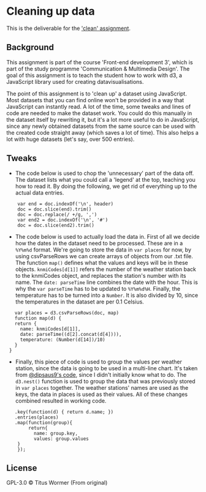 # Cleaning up data

This is the deliverable for the ['clean' assignment](https://github.com/cmda-fe3/course-17-18/blob/master/class-3.md#clean).

## Background

This assignment is part of the course 'Front-end development 3', which is part of the study programme 'Communication & Multimedia Design'. The goal of this assignment is to teach the student how to work with d3, a JavaScript library used for creating datavisualisations.

The point of this assignment is to 'clean up' a dataset using JavaScript. Most datasets that you can find online won't be provided in a way that JavaScript can instantly read. A lot of the time, some tweaks and lines of code are needed to make the dataset work. You could do this manually in the dataset itself by rewriting it, but it's a lot more useful to do in JavaScript, since any newly obtained datasets from the same source can be used with the created code straight away (which saves a lot of time). This also helps a lot with huge datasets (let's say, over 500 entries).

## Tweaks

* The code below is used to chop the 'unnecessary' part of the data off. The dataset lists what you could call a 'legend' at the top, teaching you how to read it. By doing the following, we get rid of everything up to the actual data entries. 
```var header = doc.indexOf('STN,YYYYMMDD')
    var end = doc.indexOf('\n', header)
    doc = doc.slice(end).trim()
    doc = doc.replace(/ +/g, ',')
    var end2 = doc.indexOf('\n', '#')
    doc = doc.slice(end2).trim()
 ```
 * The code below is used to actually load the data in. First of all we decide how the dates in the dataset need to be processed. These are in a `%Y%m%d` format. We're going to store the data in `var places` for now, by using csvParseRows we can create arrays of objects from our .txt file. The function `map()` defines what the values and keys will be in these objects. `knmiCodes[d[1]]` refers the number of the weather station back to the knmiCodes object, and replaces the station's number with its name. The `date: parseTime` line combines the date with the hour. This is why the `var parseTime` has to be updated to `%Y%m%d%H`. Finally, the temperature has to be turned into a `Number`. It is also divided by 10, since the temperatures in the dataset are per 0.1 Celsius.
 ```var parseTime = d3.timeParse("%Y%m%d%H")
    var places = d3.csvParseRows(doc, map)
    function map(d) {
    return {
      name: knmiCodes[d[1]],
      date: parseTime((d[2].concat(d[4]))),
      temperature: (Number(d[14])/10)
    }
  }
```
* Finally, this piece of code is used to group the values per weather station, since the data is going to be used in a multi-line chart. It's taken from [@dipsaus9's code](https://github.com/cmda-fe3/course-17-18/blob/master/site/class-3-clean/dipsaus9/index.html), since I didn't initially know what to do. The `d3.nest()` function is used to group the data that was previously stored in `var places` together. The weather stations' names are used as the keys, the data in places is used as their values. All of these changes combined resulted in working code.
```places = d3.nest()
   .key(function(d) { return d.name; })
   .entries(places)
   .map(function(group){
        return{
          name: group.key,
          values: group.values
    }
    });
 ```
## License

GPL-3.0 © Titus Wormer (From original)
